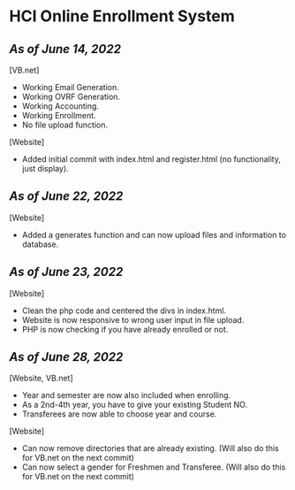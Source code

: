 # **HCI Online Enrollment System**

## *As of June 14, 2022* 
[VB.net]
    
- Working Email Generation.
- Working OVRF Generation.
- Working Accounting.
- Working Enrollment.
- No file upload function.


[Website]
- Added initial commit with index.html and register.html (no functionality, just display).

## *As of June 22, 2022*

[Website]
- Added a generates function and can now upload files and information to database.

## *As of June 23, 2022*

[Website]
- Clean the php code and centered the divs in index.html.
- Website is now responsive to wrong user input in file upload.
- PHP is now checking if you have already enrolled or not.

## *As of June 28, 2022*

[Website, VB.net]
- Year and semester are now also included when enrolling.
- As a 2nd-4th year, you have to give your existing Student NO.
- Transferees are now able to choose year and course.

[Website]
- Can now remove directories that are already existing. (Will also do this for VB.net on the next commit)
- Can now select a gender for Freshmen and Transferee. (Will also do this for VB.net on the next commit)